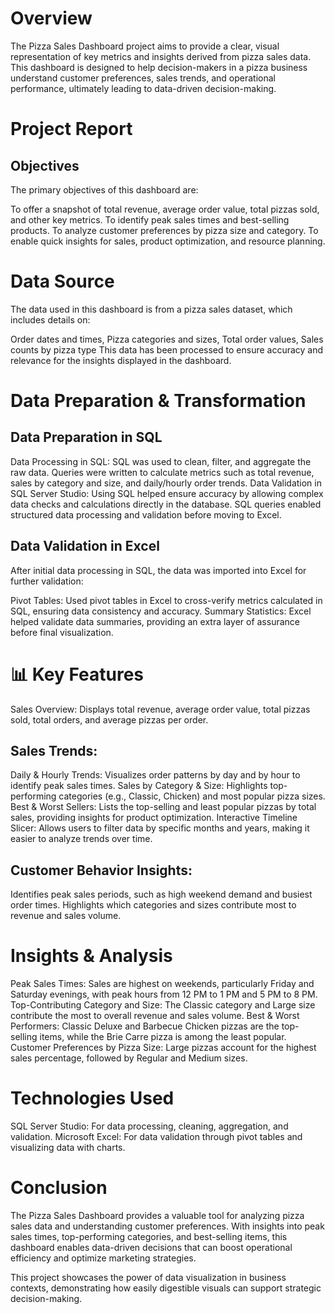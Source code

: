 # Overview
The Pizza Sales Dashboard project aims to provide a clear, visual representation of key metrics and insights derived from pizza sales data. This dashboard is designed to help decision-makers in a pizza business understand customer preferences, sales trends, and operational performance, ultimately leading to data-driven decision-making.

# Project Report
## Objectives
The primary objectives of this dashboard are:

To offer a snapshot of total revenue, average order value, total pizzas sold, and other key metrics.
To identify peak sales times and best-selling products.
To analyze customer preferences by pizza size and category.
To enable quick insights for sales, product optimization, and resource planning.
# Data Source
The data used in this dashboard is from a pizza sales dataset, which includes details on:

Order dates and times, Pizza categories and sizes, Total order values, Sales counts by pizza type
This data has been processed to ensure accuracy and relevance for the insights displayed in the dashboard.

# Data Preparation & Transformation
## Data Preparation in SQL
Data Processing in SQL: SQL was used to clean, filter, and aggregate the raw data. Queries were written to calculate metrics such as total revenue, sales by category and size, and daily/hourly order trends.
Data Validation in SQL Server Studio: Using SQL helped ensure accuracy by allowing complex data checks and calculations directly in the database. SQL queries enabled structured data processing and validation before moving to Excel.
## Data Validation in Excel
After initial data processing in SQL, the data was imported into Excel for further validation:

Pivot Tables: Used pivot tables in Excel to cross-verify metrics calculated in SQL, ensuring data consistency and accuracy.
Summary Statistics: Excel helped validate data summaries, providing an extra layer of assurance before final visualization.


# 📊 Key Features
Sales Overview: Displays total revenue, average order value, total pizzas sold, total orders, and average pizzas per order.
## Sales Trends:
Daily & Hourly Trends: Visualizes order patterns by day and by hour to identify peak sales times.
Sales by Category & Size: Highlights top-performing categories (e.g., Classic, Chicken) and most popular pizza sizes.
Best & Worst Sellers: Lists the top-selling and least popular pizzas by total sales, providing insights for product optimization.
Interactive Timeline Slicer: Allows users to filter data by specific months and years, making it easier to analyze trends over time.
## Customer Behavior Insights:
Identifies peak sales periods, such as high weekend demand and busiest order times.
Highlights which categories and sizes contribute most to revenue and sales volume.

# Insights & Analysis
Peak Sales Times: Sales are highest on weekends, particularly Friday and Saturday evenings, with peak hours from 12 PM to 1 PM and 5 PM to 8 PM.
Top-Contributing Category and Size: The Classic category and Large size contribute the most to overall revenue and sales volume.
Best & Worst Performers: Classic Deluxe and Barbecue Chicken pizzas are the top-selling items, while the Brie Carre pizza is among the least popular.
Customer Preferences by Pizza Size: Large pizzas account for the highest sales percentage, followed by Regular and Medium sizes.

# Technologies Used
SQL Server Studio: For data processing, cleaning, aggregation, and validation.
Microsoft Excel: For data validation through pivot tables and visualizing data with charts.

# Conclusion
The Pizza Sales Dashboard provides a valuable tool for analyzing pizza sales data and understanding customer preferences. With insights into peak sales times, top-performing categories, and best-selling items, this dashboard enables data-driven decisions that can boost operational efficiency and optimize marketing strategies.

This project showcases the power of data visualization in business contexts, demonstrating how easily digestible visuals can support strategic decision-making.
